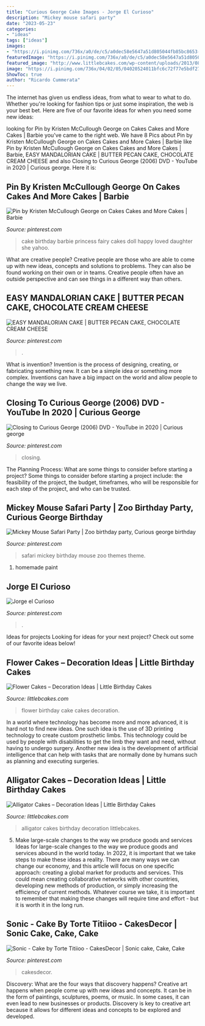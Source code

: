 ```yaml
---
title: "Curious George Cake Images - Jorge El Curioso"
description: "Mickey mouse safari party"
date: "2023-05-23"
categories:
- "ideas"
tags: ["ideas"]
images:
- "https://i.pinimg.com/736x/a0/de/c5/a0dec58e5647a51d805044fb85bc8653--fairy-birthday-cake-princess-birthday-cakes.jpg"
featuredImage: "https://i.pinimg.com/736x/a0/de/c5/a0dec58e5647a51d805044fb85bc8653--fairy-birthday-cake-princess-birthday-cakes.jpg"
featured_image: "http://www.littlebcakes.com/wp-content/uploads/2013/08/Birthday-Flower-Cake.jpg"
image: "https://i.pinimg.com/736x/04/02/05/04020524011bfc6c72f77e5bdf277f3f.jpg"
ShowToc: true
author: "Ricardo Cummerata"
---
```



The internet has given us endless ideas, from what to wear to what to do. Whether you're looking for fashion tips or just some inspiration, the web is your best bet. Here are five of our favorite ideas for when you need some new ideas: 

	

		
looking for Pin by Kristen McCullough George on Cakes Cakes and More Cakes | Barbie you've came to the right web. We have 8 Pics about Pin by Kristen McCullough George on Cakes Cakes and More Cakes | Barbie like Pin by Kristen McCullough George on Cakes Cakes and More Cakes | Barbie, EASY MANDALORIAN CAKE | BUTTER PECAN CAKE, CHOCOLATE CREAM CHEESE and also Closing to Curious George (2006) DVD - YouTube in 2020 | Curious george. Here it is:
		
    
## Pin By Kristen McCullough George On Cakes Cakes And More Cakes | Barbie

<img loading=lazy src="https://i.pinimg.com/736x/a0/de/c5/a0dec58e5647a51d805044fb85bc8653--fairy-birthday-cake-princess-birthday-cakes.jpg" onerror="this.onerror=null;this.src='https://tse3.mm.bing.net/th?id=OIP.mhvpsb6FNrR-HwnCubXG8AHaK-&amp;pid=15.1';" alt="Pin by Kristen McCullough George on Cakes Cakes and More Cakes | Barbie">

_Source: pinterest.com_

>cake birthday barbie princess fairy cakes doll happy loved daughter she yahoo. 

	

What are creative people?
Creative people are those who are able to come up with new ideas, concepts and solutions to problems. They can also be found working on their own or in teams. Creative people often have an outside perspective and can see things in a different way than others.

    
## EASY MANDALORIAN CAKE | BUTTER PECAN CAKE, CHOCOLATE CREAM CHEESE

<img loading=lazy src="https://i.pinimg.com/736x/e1/59/e9/e159e914fdd1e08f3862e792b7a292b2.jpg" onerror="this.onerror=null;this.src='https://tse4.mm.bing.net/th?id=OIP.4Q5hhhOj99jw9rH3Zt7KzAHaFj&amp;pid=15.1';" alt="EASY MANDALORIAN CAKE | BUTTER PECAN CAKE, CHOCOLATE CREAM CHEESE">

_Source: pinterest.com_

>. 

	

What is invention?
Invention is the process of designing, creating, or fabricating something new. It can be a simple idea or something more complex. Inventions can have a big impact on the world and allow people to change the way we live.

    
## Closing To Curious George (2006) DVD - YouTube In 2020 | Curious George

<img loading=lazy src="https://i.pinimg.com/736x/04/02/05/04020524011bfc6c72f77e5bdf277f3f.jpg" onerror="this.onerror=null;this.src='https://tse2.mm.bing.net/th?id=OIP.pfg5NTw8yQm5cn9hPCNMagHaFj&amp;pid=15.1';" alt="Closing to Curious George (2006) DVD - YouTube in 2020 | Curious george">

_Source: pinterest.com_

>closing. 

	

The Planning Process: What are some things to consider before starting a project?
Some things to consider before starting a project include: the feasibility of the project, the budget, timeframes, who will be responsible for each step of the project, and who can be trusted.

    
## Mickey Mouse Safari Party | Zoo Birthday Party, Curious George Birthday

<img loading=lazy src="https://i.pinimg.com/originals/72/8c/be/728cbef62e95eff3fba9b11cf19867d4.jpg" onerror="this.onerror=null;this.src='https://tse3.mm.bing.net/th?id=OIP.Ij8x5CDRH0C2hNJ9KN_0SAHaFj&amp;pid=15.1';" alt="Mickey Mouse Safari Party | Zoo birthday party, Curious george birthday">

_Source: pinterest.com_

>safari mickey birthday mouse zoo themes theme. 

	

1. homemade paint

    
## Jorge El Curioso

<img loading=lazy src="https://i.pinimg.com/736x/98/7f/70/987f70ab797e51c25c906f7f7c678ddc.jpg" onerror="this.onerror=null;this.src='https://tse2.mm.bing.net/th?id=OIP.TASnwZi0DtOQyiC3L1ZhvAHaJ3&amp;pid=15.1';" alt="Jorge el Curioso">

_Source: pinterest.com_

>. 

	

Ideas for projects
Looking for ideas for your next project? Check out some of our favorite ideas below!

    
## Flower Cakes – Decoration Ideas | Little Birthday Cakes

<img loading=lazy src="http://www.littlebcakes.com/wp-content/uploads/2013/08/Birthday-Flower-Cake.jpg" onerror="this.onerror=null;this.src='https://tse2.mm.bing.net/th?id=OIP.-FNqlJp8HulGLBd9IN6FoQHaHn&amp;pid=15.1';" alt="Flower Cakes – Decoration Ideas | Little Birthday Cakes">

_Source: littlebcakes.com_

>flower birthday cake cakes decoration. 

	

In a world where technology has become more and more advanced, it is hard not to find new ideas. One such idea is the use of 3D printing technology to create custom prosthetic limbs. This technology could be used by people with disabilities to get the limb they want and need, without having to undergo surgery. Another new idea is the development of artificial intelligence that can help with tasks that are normally done by humans such as planning and executing surgeries.

    
## Alligator Cakes – Decoration Ideas | Little Birthday Cakes

<img loading=lazy src="http://www.littlebcakes.com/wp-content/uploads/2014/01/Alligator-Cakes.jpg" onerror="this.onerror=null;this.src='https://tse2.mm.bing.net/th?id=OIP.-nyUCwgdWxWqeH1fGgF9bgHaE9&amp;pid=15.1';" alt="Alligator Cakes – Decoration Ideas | Little Birthday Cakes">

_Source: littlebcakes.com_

>alligator cakes birthday decoration littlebcakes. 

	

5) Make large-scale changes to the way we produce goods and services
Ideas for large-scale changes to the way we produce goods and services abound in the world today. In 2022, it is important that we take steps to make these ideas a reality. There are many ways we can change our economy, and this article will focus on one specific approach: creating a global market for products and services. This could mean creating collaborative networks with other countries, developing new methods of production, or simply increasing the efficiency of current methods. Whatever course we take, it is important to remember that making these changes will require time and effort - but it is worth it in the long run.

    
## Sonic - Cake By Torte Titiioo - CakesDecor | Sonic Cake, Cake, Cake

<img loading=lazy src="https://i.pinimg.com/736x/dd/0c/4d/dd0c4d194cab68af52b1f69ab3e9353c--sonic-birthday-birthday-stuff.jpg" onerror="this.onerror=null;this.src='https://tse3.mm.bing.net/th?id=OIP.O10WMYhTRUaQFjmJ7bJJwwHaKn&amp;pid=15.1';" alt="Sonic - Cake by Torte Titiioo - CakesDecor | Sonic cake, Cake, Cake">

_Source: pinterest.com_

>cakesdecor. 

	

Discovery: What are the four ways that discovery happens?
Creative art happens when people come up with new ideas and concepts. It can be in the form of paintings, sculptures, poems, or music. In some cases, it can even lead to new businesses or products. Discovery is key to creative art because it allows for different ideas and concepts to be explored and developed.

